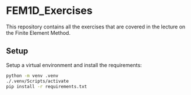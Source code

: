 # FEM1D_Exercises

This repository contains all the exercises that are covered in the lecture on the Finite Element Method.

## Setup

Setup a virtual environment and install the requirements:
```bash
python -m venv .venv
./.venv/Scripts/activate
pip install -r requirements.txt
```